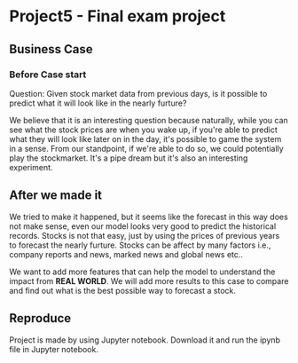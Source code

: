 # Project5 -  Final exam project


## Business Case

### Before Case start
Question: Given stock market data from previous days, is it possible to predict what it will look like in the nearly furture?

We believe that it is an interesting question because naturally, while you can see what the stock prices are when you wake up, if you're able to predict what they will look like later on in the day, it's possible to game the system in a sense. From our standpoint, if we're able to do so, we could potentially play the stockmarket. It's a pipe dream but it's also an interesting experiment.

## After we made it
We tried to make it happened, but it seems like the forecast in this way does not make sense, even our model looks very good to predict the historical records.
Stocks is not that easy, just by using the prices of previous years to forecast the nearly furture. Stocks can be affect by many factors i.e., company reports and news, marked news and global news etc.. 

We want to add more features that can help the model to understand the impact from **REAL WORLD**. We will add more results to this case to compare and find out what is the best possible way to forecast a stock.

## Reproduce
Project is made by using Jupyter notebook. Download it and run the ipynb file in Jupyter notebook.
